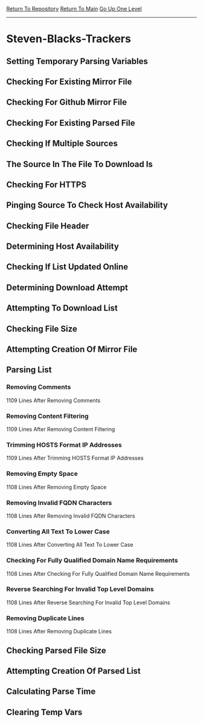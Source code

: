 [Return To Repository](https://github.com/deathbybandaid/piholeparser/)
[Return To Main](https://github.com/deathbybandaid/piholeparser/blob/dev-nomerge/RecentRunLogs/Mainlog.md)
[Go Up One Level](https://github.com/deathbybandaid/piholeparser/blob/dev-nomerge/RecentRunLogs/TopLevelScripts/30-Processing-Blacklists.md)
____________________________________
# Steven-Blacks-Trackers
## Setting Temporary Parsing Variables
## Checking For Existing Mirror File
## Checking For Github Mirror File
## Checking For Existing Parsed File
## Checking If Multiple Sources
## The Source In The File To Download Is
## Checking For HTTPS
## Pinging Source To Check Host Availability
## Checking File Header
## Determining Host Availability
## Checking If List Updated Online
## Determining Download Attempt
## Attempting To Download List
## Checking File Size
## Attempting Creation Of Mirror File
## Parsing List
### Removing Comments
1109 Lines After Removing Comments
### Removing Content Filtering
1109 Lines After Removing Content Filtering
### Trimming HOSTS Format IP Addresses
1109 Lines After Trimming HOSTS Format IP Addresses
### Removing Empty Space
1108 Lines After Removing Empty Space
### Removing Invalid FQDN Characters
1108 Lines After Removing Invalid FQDN Characters
### Converting All Text To Lower Case
1108 Lines After Converting All Text To Lower Case
### Checking For Fully Qualified Domain Name Requirements
1108 Lines After Checking For Fully Qualified Domain Name Requirements
### Reverse Searching For Invalid Top Level Domains
1108 Lines After Reverse Searching For Invalid Top Level Domains
### Removing Duplicate Lines
1108 Lines After Removing Duplicate Lines
## Checking Parsed File Size
## Attempting Creation Of Parsed List
## Calculating Parse Time
## Clearing Temp Vars
